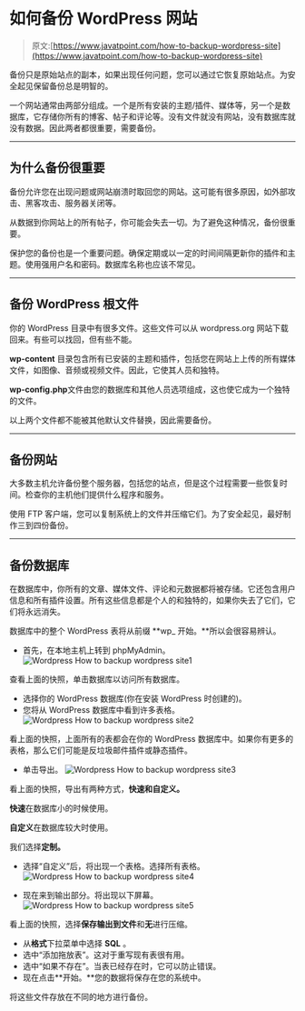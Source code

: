 # 如何备份 WordPress 网站

> 原文:[https://www.javatpoint.com/how-to-backup-wordpress-site](https://www.javatpoint.com/how-to-backup-wordpress-site)

备份只是原始站点的副本，如果出现任何问题，您可以通过它恢复原始站点。为安全起见保留备份总是明智的。

一个网站通常由两部分组成。一个是所有安装的主题/插件、媒体等，另一个是数据库，它存储你所有的博客、帖子和评论等。没有文件就没有网站，没有数据库就没有数据。因此两者都很重要，需要备份。

* * *

## 为什么备份很重要

备份允许您在出现问题或网站崩溃时取回您的网站。这可能有很多原因，如外部攻击、黑客攻击、服务器关闭等。

从数据到你网站上的所有帖子，你可能会失去一切。为了避免这种情况，备份很重要。

保护您的备份也是一个重要问题。确保定期或以一定的时间间隔更新你的插件和主题。使用强用户名和密码。数据库名称也应该不常见。

* * *

## 备份 WordPress 根文件

你的 WordPress 目录中有很多文件。这些文件可以从 wordpress.org 网站下载回来。有些可以找回，但有些不能。

**wp-content** 目录包含所有已安装的主题和插件，包括您在网站上上传的所有媒体文件，如图像、音频或视频文件。因此，它使其人员和独特。

**wp-config.php**文件由您的数据库和其他人员选项组成，这也使它成为一个独特的文件。

以上两个文件都不能被其他默认文件替换，因此需要备份。

* * *

## 备份网站

大多数主机允许备份整个服务器，包括您的站点，但是这个过程需要一些恢复时间。检查你的主机他们提供什么程序和服务。

使用 FTP 客户端，您可以复制系统上的文件并压缩它们。为了安全起见，最好制作三到四份备份。

* * *

## 备份数据库

在数据库中，你所有的文章、媒体文件、评论和元数据都将被存储。它还包含用户信息和所有插件设置。所有这些信息都是个人的和独特的，如果你失去了它们，它们将永远消失。

数据库中的整个 WordPress 表将从前缀 **wp_ 开始。**所以会很容易辨认。

*   首先，在本地主机上转到 phpMyAdmin。
![Wordpress How to backup wordpress site1](../Images/236a22ea6f87da4b3d5d74a4ab291183.png)

查看上面的快照，单击数据库以访问所有数据库。

*   选择你的 WordPress 数据库(你在安装 WordPress 时创建的)。
*   您将从 WordPress 数据库中看到许多表格。
![Wordpress How to backup wordpress site2](../Images/8f7bf97efe59c349b642e97077ca2e31.png)

看上面的快照，上面所有的表都会在你的 WordPress 数据库中。如果你有更多的表格，那么它们可能是反垃圾邮件插件或静态插件。

*   单击导出。
![Wordpress How to backup wordpress site3](../Images/5d3d943142682d84613649431ffa2055.png)

看上面的快照，导出有两种方式，**快速和自定义。**

**快速**在数据库小的时候使用。

**自定义**在数据库较大时使用。

我们选择**定制。**

*   选择“自定义”后，将出现一个表格。选择所有表格。
![Wordpress How to backup wordpress site4](../Images/9a2e4075d3180b8ae9639f4e7f0b7c12.png)

*   现在来到输出部分。将出现以下屏幕。
![Wordpress How to backup wordpress site5](../Images/e21432726d57076a4fca8b34443d2b7c.png)

看上面的快照，选择**保存输出到文件**和**无**进行压缩。

*   从**格式**下拉菜单中选择 **SQL** 。
*   选中“添加拖放表”。这对于重写现有表很有用。
*   选中“如果不存在”。当表已经存在时，它可以防止错误。
*   现在点击**开始。**您的数据将保存在您的系统中。

将这些文件存放在不同的地方进行备份。